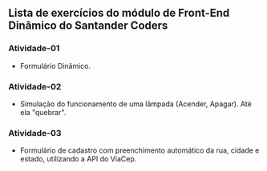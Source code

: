 ## Lista de exercícios do módulo de Front-End Dinâmico do Santander Coders

### Atividade-01
- Formulário Dinâmico.

### Atividade-02
- Simulação do funcionamento de uma lâmpada (Acender, Apagar). Até ela "quebrar".

### Atividade-03
- Formulário de cadastro com preenchimento automático da rua, cidade e estado, utilizando a API do ViaCep.
